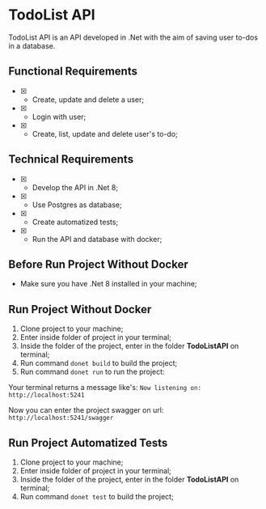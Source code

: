 # TodoList API

TodoList API is an API developed in .Net with the aim of saving user to-dos in a database.

## Functional Requirements

- [X] - Create, update and delete a user;
- [X] - Login with user;
- [X] - Create, list, update and delete user's to-do;

## Technical Requirements

- [X] - Develop the API in .Net 8;
- [X] - Use Postgres as database;
- [X] - Create automatized tests;  
- [X] - Run the API and database with docker; 

## Before Run Project Without Docker

- Make sure you have .Net 8 installed in your machine;

## Run Project Without Docker

1. Clone project to your machine;
2. Enter inside folder of project in your terminal;
3. Inside the folder of the project, enter in the folder **TodoListAPI** on terminal;
4. Run command `donet build` to build the project;
5. Run command `donet run` to run the project: 

Your terminal returns a message like's: `Now listening on: http://localhost:5241`

Now you can enter the project swagger on url: `http://localhost:5241/swagger`

## Run Project Automatized Tests

1. Clone project to your machine;
2. Enter inside folder of project in your terminal;
3. Inside the folder of the project, enter in the folder **TodoListAPI** on terminal;
4. Run command `donet test` to build the project;